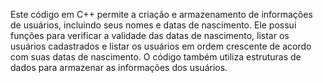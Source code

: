 Este código em C++ permite a criação e armazenamento de informações de usuários, incluindo seus nomes e datas de nascimento. Ele possui funções para verificar a validade das datas de nascimento, listar os usuários cadastrados e listar os usuários em ordem crescente de acordo com suas datas de nascimento. O código também utiliza estruturas de dados para armazenar as informações dos usuários.